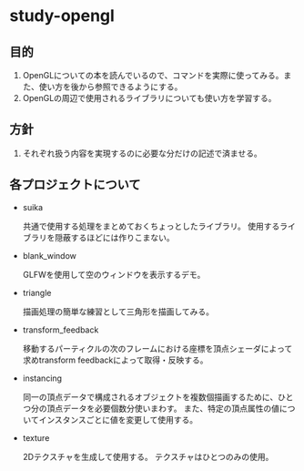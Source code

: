 study-opengl
============

目的
----

1. OpenGLについての本を読んでいるので、コマンドを実際に使ってみる。また、使い方を後から参照できるようにする。
2. OpenGLの周辺で使用されるライブラリについても使い方を学習する。

方針
----

1. それぞれ扱う内容を実現するのに必要な分だけの記述で済ませる。

各プロジェクトについて
----------------------

- suika

    共通で使用する処理をまとめておくちょっとしたライブラリ。
    使用するライブラリを隠蔽するほどには作りこまない。

- blank_window  

    GLFWを使用して空のウィンドウを表示するデモ。

- triangle

    描画処理の簡単な練習として三角形を描画してみる。

- transform_feedback

    移動するパーティクルの次のフレームにおける座標を頂点シェーダによって求めtransform feedbackによって取得・反映する。

- instancing

    同一の頂点データで構成されるオブジェクトを複数個描画するために、ひとつ分の頂点データを必要個数分使いまわす。
    また、特定の頂点属性の値についてインスタンスごとに値を変更して使用する。

- texture

    2Dテクスチャを生成して使用する。
    テクスチャはひとつのみの使用。





